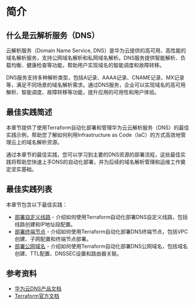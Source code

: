 # 简介

## 什么是云解析服务（DNS）

云解析服务（Domain Name Service, DNS）是华为云提供的高可用、高性能的域名解析服务，支持公网域名解析和私网域名解析。DNS服务提供智能解析、负载均衡、健康检查等功能，帮助用户实现域名的智能调度和故障转移。

DNS服务支持多种解析类型，包括A记录、AAAA记录、CNAME记录、MX记录等，满足不同场景的域名解析需求。通过DNS服务，企业可以实现域名的高可用解析、智能调度、故障转移等功能，提升应用的可用性和用户体验。

## 最佳实践简述

本章节提供了使用Terraform自动化部署和管理华为云云解析服务（DNS）的最佳实践示例，帮助您了解如何利用Infrastructure as Code（IaC）的方式高效地管理云上的域名解析资源。

通过本章节的最佳实践，您可以学习到主要的DNS资源的部署流程，这些最佳实践将帮助您快速上手DNS的自动化部署，并为后续的域名解析管理和运维工作奠定坚实基础。

## 最佳实践列表

本章节包含以下最佳实践：

* [部署自定义线路](custom_line.md) - 介绍如何使用Terraform自动化部署DNS自定义线路，包括线路创建和IP地址段配置。
* [部署终端节点](endpoint.md) - 介绍如何使用Terraform自动化部署DNS终端节点，包括VPC创建、子网配置和终端节点部署。
* [部署公网域名](public_zone.md) - 介绍如何使用Terraform自动化部署DNS公网域名，包括域名创建、TTL配置、DNSSEC设置和路由器关联。

## 参考资料

- [华为云DNS产品文档](https://support.huaweicloud.com/dns/index.html)
- [Terraform官方文档](https://www.terraform.io/docs/index.html)

